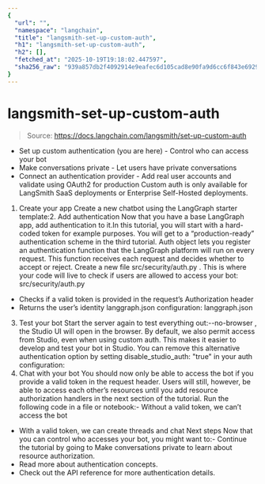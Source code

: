 ```yaml
---
{
  "url": "",
  "namespace": "langchain",
  "title": "langsmith-set-up-custom-auth",
  "h1": "langsmith-set-up-custom-auth",
  "h2": [],
  "fetched_at": "2025-10-19T19:18:02.447597",
  "sha256_raw": "939a857db2f4092914e9eafec6d105cad8e90fa9d6cc6f843e692963807c39c0"
}
---
```


# langsmith-set-up-custom-auth

> Source: https://docs.langchain.com/langsmith/set-up-custom-auth

- Set up custom authentication (you are here) - Control who can access your bot
- Make conversations private - Let users have private conversations
- Connect an authentication provider - Add real user accounts and validate using OAuth2 for production
Custom auth is only available for LangSmith SaaS deployments or Enterprise Self-Hosted deployments.
1. Create your app
Create a new chatbot using the LangGraph starter template:2. Add authentication
Now that you have a base LangGraph app, add authentication to it.In this tutorial, you will start with a hard-coded token for example purposes. You will get to a “production-ready” authentication scheme in the third tutorial.
Auth
object lets you register an authentication function that the LangGraph platform will run on every request. This function receives each request and decides whether to accept or reject.
Create a new file src/security/auth.py
. This is where your code will live to check if users are allowed to access your bot:
src/security/auth.py
- Checks if a valid token is provided in the request’s Authorization header
- Returns the user’s identity
langgraph.json
configuration:
langgraph.json
3. Test your bot
Start the server again to test everything out:--no-browser
, the Studio UI will open in the browser. By default, we also permit access from Studio, even when using custom auth. This makes it easier to develop and test your bot in Studio. You can remove this alternative authentication option by setting disable_studio_auth: "true"
in your auth configuration:
4. Chat with your bot
You should now only be able to access the bot if you provide a valid token in the request header. Users will still, however, be able to access each other’s resources until you add resource authorization handlers in the next section of the tutorial. Run the following code in a file or notebook:- Without a valid token, we can’t access the bot
- With a valid token, we can create threads and chat
Next steps
Now that you can control who accesses your bot, you might want to:- Continue the tutorial by going to Make conversations private to learn about resource authorization.
- Read more about authentication concepts.
- Check out the API reference for more authentication details.